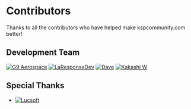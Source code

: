 # Contributors

Thanks to all the contributors who have helped make kspcommunity.com better!

## Development Team

[![G9 Aerospace](https://img.shields.io/badge/G9%20Aerospace-%23%20Developer-blue)](https://discord.com/users/928267278540242964)
[![LaResponseDev](https://img.shields.io/badge/LaResponseDev-%23%20Developer-blue)](https://discord.com/users/722777077639807006)
[![Dave](https://img.shields.io/badge/Dave-%23%20Developer-orange)](https://discord.com/users/781708312466554940)
[![Kakashi W](https://img.shields.io/badge/Kakashi%20W-%23%20Developer-orange)](https://discord.com/users/966271383220940810)


## Special Thanks

- [![Lucsoft](https://img.shields.io/badge/Lucsoft-%23%20Supporter-brightgreen)](https://discord.com/users/137253345336229889)